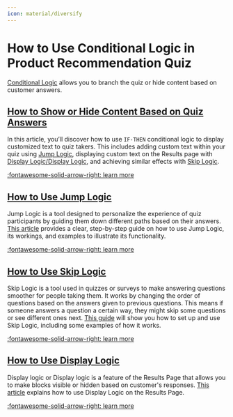 ```yaml
---
icon: material/diversify
---
```


# How to Use Conditional Logic in Product Recommendation Quiz

[Conditional Logic](/reference/quiz-builder/conditional-logic/) allows you to branch the quiz or hide content based on customer answers.

## [How to Show or Hide Content Based on Quiz Answers](/how-to-guides/hide-content-with-logic/)

In this article, you’ll discover how to use `IF-THEN` conditional logic to display customized text to quiz takers. This includes adding custom text within your quiz using [Jump Logic](/how-to-guides/use-jump-logic/), displaying custom text on the Results page with [Display Logic/Display Logic](/how-to-guides/use-display-logic/), and achieving similar effects with [Skip Logic](/how-to-guides/use-skip-logic/).

[:fontawesome-solid-arrow-right: learn more](/how-to-guides/hide-content-with-logic/)


## [How to Use Jump Logic](/how-to-guides/use-jump-logic/)

Jump Logic is a tool designed to personalize the experience of quiz participants by guiding them down different paths based on their answers. [This article](/how-to-guides/use-jump-logic/) provides a clear, step-by-step guide on how to use Jump Logic, its workings, and examples to illustrate its functionality.

[:fontawesome-solid-arrow-right: learn more](/how-to-guides/use-jump-logic/)


## [How to Use Skip Logic](/how-to-guides/use-skip-logic/)

Skip Logic is a tool used in quizzes or surveys to make answering questions smoother for people taking them. It works by changing the order of questions based on the answers given to previous questions. This means if someone answers a question a certain way, they might skip some questions or see different ones next. [This guide](/how-to-guides/use-skip-logic/) will show you how to set up and use Skip Logic, including some examples of how it works.

[:fontawesome-solid-arrow-right: learn more](/how-to-guides/use-skip-logic/)


## [How to Use Display Logic](/how-to-guides/use-display-logic/)

Display logic or Display logic is a feature of the Results Page that allows you to make blocks visible or hidden based on customer's responses. [This article](/how-to-guides/use-display-logic/) explains how to use Display Logic on the Results Page.

[:fontawesome-solid-arrow-right: learn more](/how-to-guides/use-display-logic/)


